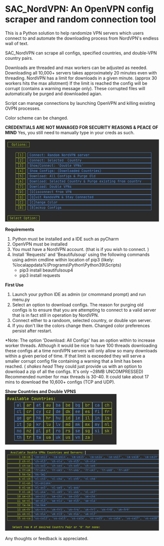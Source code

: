 # SAC_NordVPN:  An OpenVPN config scraper and random connection tool
This is a Python solution to help randomize VPN servers which users connect to and automate the downloading process from NordVPN's endless wall of text. 

SAC_NordVPN can scrape all configs, specified countries, and double-VPN country pairs. 

Downloads are threaded and max workers can be adjusted as needed. Downloading all 10,000+ servers takes approximately 20 minutes even with threading. NordVPN has a limit for downloads in a given minute. (approx 30 workers hits the max allotment)  If the limit is reached the config will be corrupt (contains a warning message only). These corrupted files will automatically be purged and downloaded agian. 

Script can manage connections by launching OpenVPN and killing existing OVPN processes. 

Color scheme can be changed.

**CREDENTIALS ARE NOT MANAGED FOR SECURITY REASONS & PEACE OF MIND**
Yes, you still need to manually type in your creds as such.

[![SAC_NordVPN_Menu](https://github.com/ducksluck/SAC_NordVPN/blob/main/Menu.PNG)](#Menu)

**Requirements**  
 1) Python must be installed and a IDE such as pyCharm
 2) OpenVPN must be installed  
 3) You must have a NordVPN account. (that is if you wish to connect. )  
 4) Install 'Requests' and 'Beautifulsoup' using the following commands using admin cmdline within location of pip3 (likely:  %localappdata%\Programs\Python\Python39\Scripts)
	- pip3 install beautifulsoup4
	- pip3 install requests
 

**First Use**  

 1) Launch your python IDE as admin (or cmommand prompt) and run menu.py
 2) Select an option to download configs.  The reason for purging old configs is to ensure that you are attempting to connect to a valid server that is in fact still in operation by NordVPN.  
 3) Connect either to a randoom, selected country, or double vpn server.
 4) If you don't like the colors change them. Changed color preferences persist after restart.

*Note:  The option 'Download: All Configs' has an option within to increase worker threads. Although it would be nice to have 100 threads downloading these configs at a time nordVPN servers will only allow so many downloads within a given period of time. If that limit is exceeded they will serve a smaller corrupt config file containing a warning that a limit has been reached. ( *shakes head* They could just provide us with an option to download a zip of all the configs. It's only ~28MB UNCOMPRESSED) Recommended number for max threads is 30-40. It could take about 17 mins to download the 10,600+ configs (TCP and UDP).  


**Show Countries and Double VPNS**    
[![SAC_NordVPN_Countries](https://github.com/ducksluck/SAC_NordVPN/blob/main/Countries.PNG)](#Countries)
  

[![SAC_NordVPN_DoubleVPNs](https://github.com/ducksluck/SAC_NordVPN/blob/main/DoubleVPNs.PNG)](#DoubleVPNs)
 

Any thoughts or feedback is appreciated.
